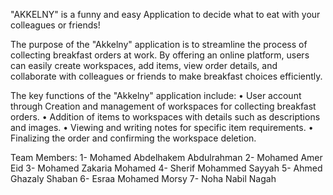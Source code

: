 "AKKELNY" is a funny and easy Application to decide what to eat with your colleagues or friends!

The purpose of the "Akkelny" application is to streamline the process of collecting breakfast orders at work. By offering an online platform, users can easily create workspaces, add items, view order details, and collaborate with colleagues or friends to make breakfast choices efficiently.

The key functions of the "Akkelny" application include:
•	User account through Creation and management of workspaces for collecting breakfast orders.
•	Addition of items to workspaces with details such as descriptions and images.
•	Viewing and writing notes for specific item requirements.
•	Finalizing the order and confirming the workspace deletion.


Team Members:
1- Mohamed Abdelhakem Abdulrahman
2- Mohamed Amer Eid
3- Mohamed Zakaria Mohamed
4- Sherif Mohammed Sayyah
5- Ahmed Ghazaly Shaban
6- Esraa Mohamed Morsy
7- Noha Nabil Nagah
